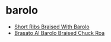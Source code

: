 # barolo

 * [Short Ribs Braised With Barolo](../../index/s/short-ribs-braised-with-barolo.json)
 * [Brasato Al Barolo   Braised Chuck Roa](../../index/b/brasato-al-barolo---braised-chuck-roa.json)

